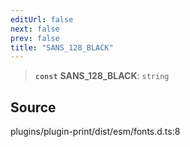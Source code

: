 ```yaml
---
editUrl: false
next: false
prev: false
title: "SANS_128_BLACK"
---
```


> **`const`** **SANS\_128\_BLACK**: `string`

## Source

plugins/plugin-print/dist/esm/fonts.d.ts:8

